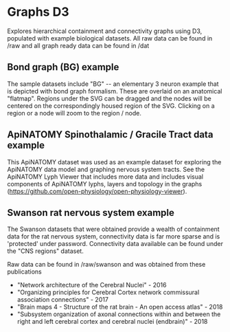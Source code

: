 # Graphs D3
Explores hierarchical containment and connectivity graphs using D3, populated with example biological datasets.
All raw data can be found in /raw and all graph ready data can be found in /dat

## Bond graph (BG) example
The sample datasets include "BG" -- an elementary 3 neuron example that is depicted with bond graph formalism. These are overlaid on an anatomical "flatmap".
Regions under the SVG can be dragged and the nodes will be centered on the correspondingly housed region of the SVG. Clicking on a region or a node will zoom to the region / node.

## ApiNATOMY Spinothalamic / Gracile Tract data example
This ApiNATOMY dataset was used as an example dataset for exploring the ApiNATOMY data model and graphing nervous system tracts. See the ApiNATOMY Lyph Viewer that includes more data and includes visual components of ApiNATOMY lyphs, layers and topology in the graphs (https://github.com/open-physiology/open-physiology-viewer).

## Swanson rat nervous system example
The Swanson datasets that were obtained provide a wealth of containment data for the rat nervous system, connectivity data is far more sparse and is 'protected' under password. Connectivity data available can be found under the "CNS regions" dataset.

Raw data can be found in /raw/swanson and was obtained from these publications
* "Network architecture of the Cerebral Nuclei" - 2016
* "Organizing principles for Cerebral Cortex network commissural association connections" - 2017
* "Brain maps 4 - Structure of the rat brain - An open access atlas" - 2018
* "Subsystem organization of axonal connections within and between the right and left cerebral cortex and cerebral nuclei (endbrain)" - 2018

